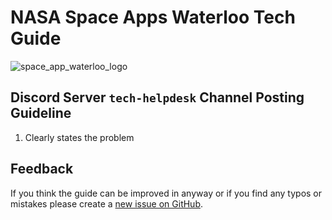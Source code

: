 # NASA Space Apps Waterloo Tech Guide

![space_app_waterloo_logo](figures/space_app_waterloo.png)

## Discord Server `tech-helpdesk` Channel Posting Guideline

1) Clearly states the problem

## Feedback

If you think the guide can be improved in anyway or if you find any typos or mistakes please create a [new issue on GitHub](https://github.com/Edwardtw92/nasa_space_apps_waterloo_tech_guide/issues).

